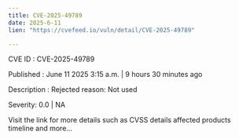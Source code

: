```yaml
---
title: CVE-2025-49789
date: 2025-6-11
lien: "https://cvefeed.io/vuln/detail/CVE-2025-49789"

---
```


CVE ID : CVE-2025-49789

Published :  June 11
2025
3:15 a.m. | 9 hours
30 minutes ago

Description : Rejected reason: Not used

Severity: 0.0 | NA

Visit the link for more details
such as CVSS details
affected products
timeline
and more...
